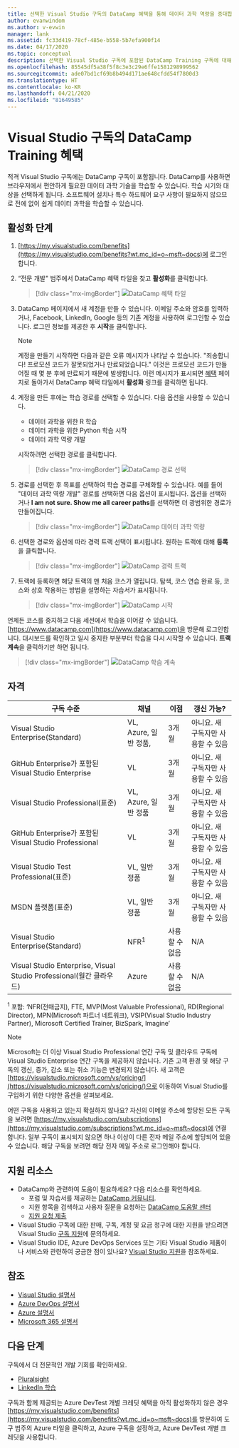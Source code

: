 ```yaml
---
title: 선택한 Visual Studio 구독의 DataCamp 혜택을 통해 데이터 과학 역량을 증대합니다. | Microsoft 문서
author: evanwindom
ms.author: v-evwin
manager: lank
ms.assetid: fc33d419-78cf-485e-b558-5b7efa900f14
ms.date: 04/17/2020
ms.topic: conceptual
description: 선택한 Visual Studio 구독에 포함된 DataCamp Training 구독에 대해 알아봅니다.
ms.openlocfilehash: 85545df5a38f5f8c3e3c29e6ffe1581298999562
ms.sourcegitcommit: ade07bd1cf69b8b494d171ae648cfdd54f7800d3
ms.translationtype: HT
ms.contentlocale: ko-KR
ms.lasthandoff: 04/21/2020
ms.locfileid: "81649585"
---
```

# <a name="the-datacamp-training-benefit-in-visual-studio-subscriptions"></a>Visual Studio 구독의 DataCamp Training 혜택
적격 Visual Studio 구독에는 DataCamp 구독이 포함됩니다.  DataCamp를 사용하면 브라우저에서 편안하게 필요한 데이터 과학 기술을 학습할 수 있습니다. 학습 시기와 대상을 선택하게 됩니다. 소프트웨어 설치나 특수 하드웨어 요구 사항이 필요하지 않으므로 전에 없이 쉽게 데이터 과학을 학습할 수 있습니다.

## <a name="activation-steps"></a>활성화 단계
1. [https://my.visualstudio.com/benefits](https://my.visualstudio.com/benefits?wt.mc_id=o~msft~docs)에 로그인합니다.

2. “전문 개발" 범주에서 DataCamp 혜택 타일을 찾고 **활성화**를 클릭합니다.
   > [!div class="mx-imgBorder"]
   > ![DataCamp 혜택 타일](_img/vs-datacamp/vs-datacamp-tile-2.png)

3. DataCamp 페이지에서 새 계정을 만들 수 있습니다.  이메일 주소와 암호를 입력하거나, Facebook, LinkedIn, Google 등의 기존 계정을 사용하여 로그인할 수 있습니다.  로그인 정보를 제공한 후 **시작**을 클릭합니다.

   > [!NOTE]
   > 계정을 만들기 시작하면 다음과 같은 오류 메시지가 나타날 수 있습니다. "죄송합니다!  프로모션 코드가 잘못되었거나 만료되었습니다."  이것은 프로모션 코드가 만들어질 때 몇 분 후에 만료되기 때문에 발생합니다.  이런 메시지가 표시되면 [혜택](https://my.visualstudio.com/benefits) 페이지로 돌아가서 DataCamp 혜택 타일에서 **활성화** 링크를 클릭하면 됩니다.

4. 계정을 만든 후에는 학습 경로를 선택할 수 있습니다.  다음 옵션을 사용할 수 있습니다.
    - 데이터 과학을 위한 R 학습
    - 데이터 과학을 위한 Python 학습 시작
    - 데이터 과학 역량 개발

   시작하려면 선택한 경로를 클릭합니다.
   > [!div class="mx-imgBorder"]
   > ![DataCamp 경로 선택](_img/vs-datacamp/vs-datacamp-choose-path.png)

5. 경로를 선택한 후 목표를 선택하여 학습 경로를 구체화할 수 있습니다.  예를 들어 "데이터 과학 역량 개발" 경로를 선택하면 다음 옵션이 표시됩니다. 옵션을 선택하거나 **I am not sure.  Show me all career paths**를 선택하면 더 광범위한 경로가 만들어집니다.
   > [!div class="mx-imgBorder"]
   > ![DataCamp 데이터 과학 역량](_img/vs-datacamp/vs-datacamp-datascience.png)

6. 선택한 경로와 옵션에 따라 경력 트랙 선택이 표시됩니다.  원하는 트랙에 대해 **등록**을 클릭합니다.
   > [!div class="mx-imgBorder"]
   > ![DataCamp 경력 트랙](_img/vs-datacamp/vs-datacamp-all-tracks.png)

7. 트랙에 등록하면 해당 트랙의 맨 처음 코스가 열립니다.  탐색, 코스 연습 완료 등, 코스와 상호 작용하는 방법을 설명하는 자습서가 표시됩니다.

   > [!div class="mx-imgBorder"]
   > ![DataCamp 시작](_img/vs-datacamp/vs-datacamp-getting-started.png)

언제든 코스를 중지하고 다음 세션에서 학습을 이어갈 수 있습니다.  [https://www.datacamp.com](https://www.datacamp.com)을 방문해 로그인합니다.  대시보드를 확인하고 일시 중지한 부분부터 학습을 다시 시작할 수 있습니다. **트랙 계속**을 클릭하기만 하면 됩니다.

> [!div class="mx-imgBorder"]
> ![DataCamp 학습 계속](_img/vs-datacamp/vs-datacamp-continue-training.png)

## <a name="eligibility"></a>자격
| 구독 수준                                                 |     채널                                            | 이점                                                          | 갱신 가능?    |
|--------------------------------------------------------------------|---------------------------------------------------------|------------------------------------------------------------------|---------------|
| Visual Studio Enterprise(Standard)   | VL, Azure, 일반 정품, | 3개월       |  아니요.  새 구독자만 사용할 수 있음          |
| GitHub Enterprise가 포함된 Visual Studio Enterprise   | VL | 3개월       |  아니요.  새 구독자만 사용할 수 있음          |
| Visual Studio Professional(표준) | VL, Azure, 일반 정품                                       | 3개월                                                            |  아니요.  새 구독자만 사용할 수 있음           |
| GitHub Enterprise가 포함된 Visual Studio Professional| VL | 3개월                                                            |  아니요.  새 구독자만 사용할 수 있음           |
| Visual Studio Test Professional(표준)                         | VL, 일반 정품                                              | 3개월                                             |  아니요.  새 구독자만 사용할 수 있음           |
| MSDN 플랫폼(표준)                                          | VL, 일반 정품                                              | 3개월                                              |  아니요.  새 구독자만 사용할 수 있음           |
| Visual Studio Enterprise(Standard)  | NFR<sup>1</sup> |사용할 수 없음  | N/A |
| Visual Studio Enterprise, Visual Studio Professional(월간 클라우드) | Azure | 사용할 수 없음 | N/A |

<sup>1</sup>  포함:  ‘NFR(전매금지), FTE, MVP(Most Valuable Professional), RD(Regional Director), MPN(Microsoft 파트너 네트워크), VSIP(Visual Studio Industry Partner), Microsoft Certified Trainer, BizSpark, Imagine’

> [!NOTE]
> Microsoft는 더 이상 Visual Studio Professional 연간 구독 및 클라우드 구독에 Visual Studio Enterprise 연간 구독을 제공하지 않습니다. 기존 고객 환경 및 해당 구독의 갱신, 증가, 감소 또는 취소 기능은 변경되지 않습니다. 새 고객은 [https://visualstudio.microsoft.com/vs/pricing/](https://visualstudio.microsoft.com/vs/pricing/)으로 이동하여 Visual Studio를 구입하기 위한 다양한 옵션을 살펴보세요.

어떤 구독을 사용하고 있는지 확실하지 않나요?  자신의 이메일 주소에 할당된 모든 구독을 보려면 [https://my.visualstudio.com/subscriptions](https://my.visualstudio.com/subscriptions?wt.mc_id=o~msft~docs)에 연결합니다. 일부 구독이 표시되지 않으면 하나 이상이 다른 전자 메일 주소에 할당되어 있을 수 있습니다.  해당 구독을 보려면 해당 전자 메일 주소로 로그인해야 합니다.

## <a name="support-resources"></a>지원 리소스
- DataCamp와 관련하여 도움이 필요하세요?  다음 리소스를 확인하세요.
  - 포럼 및 자습서를 제공하는 [DataCamp 커뮤니티](https://www.datacamp.com/community/tutorials).
  - 지원 항목을 검색하고 사용자 질문을 요청하는 [DataCamp 도움말 센터](https://support.datacamp.com/hc)
  - [지원 요청 제출](https://support.datacamp.com/hc/requests/new)
- Visual Studio 구독에 대한 판매, 구독, 계정 및 요금 청구에 대한 지원을 받으려면 Visual Studio [구독 지원](https://visualstudio.microsoft.com/subscriptions/support/)에 문의하세요.
- Visual Studio IDE, Azure DevOps Services 또는 기타 Visual Studio 제품이나 서비스와 관련하여 궁금한 점이 있나요?  [Visual Studio 지원](https://visualstudio.microsoft.com/support/)을 참조하세요.

## <a name="see-also"></a>참조
- [Visual Studio 설명서](https://docs.microsoft.com/visualstudio/)
- [Azure DevOps 설명서](https://docs.microsoft.com/azure/devops/)
- [Azure 설명서](https://docs.microsoft.com/azure/)
- [Microsoft 365 설명서](https://docs.microsoft.com/microsoft-365/)

## <a name="next-steps"></a>다음 단계
구독에서 더 전문적인 개발 기회를 확인하세요.
- [Pluralsight](vs-pluralsight.md)
- [LinkedIn 학습](vs-linkedin-learning.md)

구독과 함께 제공되는 Azure DevTest 개별 크레딧 혜택을 아직 활성화하지 않은 경우 [https://my.visualstudio.com/benefits](https://my.visualstudio.com/benefits?wt.mc_id=o~msft~docs)를 방문하여 도구 범주의 Azure 타일을 클릭하고, Azure 구독을 설정하고, Azure DevTest 개별 크레딧을 사용합니다.